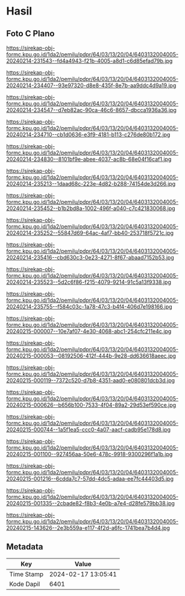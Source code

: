 # Hasil

## Foto C Plano

https://sirekap-obj-formc.kpu.go.id/1da2/pemilu/pdpr/64/03/13/20/04/6403132004005-20240214-231543--fd4a4943-f21b-4005-a8d1-c6d85efad79b.jpg

https://sirekap-obj-formc.kpu.go.id/1da2/pemilu/pdpr/64/03/13/20/04/6403132004005-20240214-234407--93e97320-d8e8-435f-8e7b-aa9ddc4d9a19.jpg

https://sirekap-obj-formc.kpu.go.id/1da2/pemilu/pdpr/64/03/13/20/04/6403132004005-20240214-234547--d7eb82ac-90ca-46c6-8657-dbcca1936a36.jpg

https://sirekap-obj-formc.kpu.go.id/1da2/pemilu/pdpr/64/03/13/20/04/6403132004005-20240214-234710--cb1d0636-e3f9-4181-b113-c276de80b172.jpg

https://sirekap-obj-formc.kpu.go.id/1da2/pemilu/pdpr/64/03/13/20/04/6403132004005-20240214-234830--8101bf9e-abee-4037-ac8b-68e04f16caf1.jpg

https://sirekap-obj-formc.kpu.go.id/1da2/pemilu/pdpr/64/03/13/20/04/6403132004005-20240214-235213--1daad68c-223e-4d82-b288-74154de3d266.jpg

https://sirekap-obj-formc.kpu.go.id/1da2/pemilu/pdpr/64/03/13/20/04/6403132004005-20240214-235452--b1b2bd8a-1002-496f-a040-c7c421830068.jpg

https://sirekap-obj-formc.kpu.go.id/1da2/pemilu/pdpr/64/03/13/20/04/6403132004005-20240214-235252--55847d69-64ac-4af7-bb40-253718f5721c.jpg

https://sirekap-obj-formc.kpu.go.id/1da2/pemilu/pdpr/64/03/13/20/04/6403132004005-20240214-235416--cbd630c3-0e23-4271-8f67-abaad7152b53.jpg

https://sirekap-obj-formc.kpu.go.id/1da2/pemilu/pdpr/64/03/13/20/04/6403132004005-20240214-235523--5d2c6f86-f215-4079-9214-91c5a13f9338.jpg

https://sirekap-obj-formc.kpu.go.id/1da2/pemilu/pdpr/64/03/13/20/04/6403132004005-20240214-235755--f584c03c-1a78-47c3-b4f4-406d7e198166.jpg

https://sirekap-obj-formc.kpu.go.id/1da2/pemilu/pdpr/64/03/13/20/04/6403132004005-20240215-000007--10e7af07-4e30-4068-abc1-254cfc211e4c.jpg

https://sirekap-obj-formc.kpu.go.id/1da2/pemilu/pdpr/64/03/13/20/04/6403132004005-20240215-000053--08192506-412f-444b-9e28-dd636618aeec.jpg

https://sirekap-obj-formc.kpu.go.id/1da2/pemilu/pdpr/64/03/13/20/04/6403132004005-20240215-000119--7372c520-d7b8-4351-aad0-e080801dcb3d.jpg

https://sirekap-obj-formc.kpu.go.id/1da2/pemilu/pdpr/64/03/13/20/04/6403132004005-20240215-000626--b656b100-7533-4f04-89a2-29d53ef590ce.jpg

https://sirekap-obj-formc.kpu.go.id/1da2/pemilu/pdpr/64/03/13/20/04/6403132004005-20240215-000744--1a5f1ea5-ccc0-4a07-aacf-cadb95e178d8.jpg

https://sirekap-obj-formc.kpu.go.id/1da2/pemilu/pdpr/64/03/13/20/04/6403132004005-20240215-001100--927456aa-50e6-478c-9918-9300296f1a1b.jpg

https://sirekap-obj-formc.kpu.go.id/1da2/pemilu/pdpr/64/03/13/20/04/6403132004005-20240215-001216--6cdda7c7-57dd-4dc5-adaa-ee7fc44403d5.jpg

https://sirekap-obj-formc.kpu.go.id/1da2/pemilu/pdpr/64/03/13/20/04/6403132004005-20240215-001335--2cbade82-f8b3-4e0b-a7e4-d28fe579bb38.jpg

https://sirekap-obj-formc.kpu.go.id/1da2/pemilu/pdpr/64/03/13/20/04/6403132004005-20240215-143626--2e3b559a-e117-4f2d-a6fc-1741bea7b4d4.jpg


## Metadata

| Key        | Value               |
| ---------- | ------------------- |
| Time Stamp | 2024-02-17 13:05:41 |
| Kode Dapil | 6401                |



